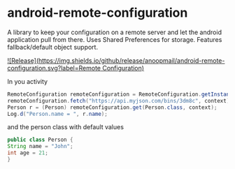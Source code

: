 # android-remote-configuration
A library to keep your configuration on a remote server and let the android application pull from there. Uses Shared Preferences for storage. Features fallback/default object support.

[![Release](https://img.shields.io/github/release/anoopmail/android-remote-configuration.svg?label=Remote Configuration)](https://jitpack.io/#anoopmail/android-remote-configuration)


In you activity
```java
RemoteConfiguration remoteConfiguration = RemoteConfiguration.getInstance();
remoteConfiguration.fetch("https://api.myjson.com/bins/3dm8c", context); // Initiate a network read, run asynchronously
Person r = (Person) remoteConfiguration.get(Person.class, context);
Log.d("Person.name = ", r.name);
```
and the person class with default values
```java
public class Person {
String name = "John";
int age = 21;
}
```
